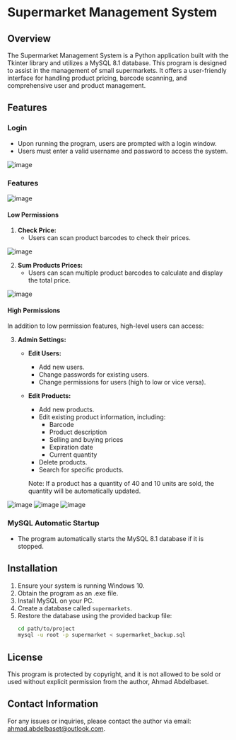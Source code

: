 # Supermarket Management System

## Overview

The Supermarket Management System is a Python application built with the Tkinter library and utilizes a MySQL 8.1 database. This program is designed to assist in the management of small supermarkets. It offers a user-friendly interface for handling product pricing, barcode scanning, and comprehensive user and product management.

## Features

### Login

- Upon running the program, users are prompted with a login window.
- Users must enter a valid username and password to access the system.

![image](https://github.com/ahmad-abdelbaset/SuperMarket/assets/27960593/df5db856-8790-460e-9101-805c44c7e1ed)



### Features

![image](https://github.com/ahmad-abdelbaset/SuperMarket/assets/27960593/e36e183d-3afa-4ce5-8787-22f89ca29649)


#### Low Permissions

1. **Check Price:**
   - Users can scan product barcodes to check their prices.


![image](https://github.com/ahmad-abdelbaset/SuperMarket/assets/27960593/d4862103-b7e2-4751-a59a-f7776b40614c)



2. **Sum Products Prices:**
   - Users can scan multiple product barcodes to calculate and display the total price.

![image](https://github.com/ahmad-abdelbaset/SuperMarket/assets/27960593/67c48a98-27ab-4a45-96ee-f6e354cc8efb)


#### High Permissions

In addition to low permission features, high-level users can access:

3. **Admin Settings:**
   - **Edit Users:**
     - Add new users.
     - Change passwords for existing users.
     - Change permissions for users (high to low or vice versa).

   - **Edit Products:**
     - Add new products.
     - Edit existing product information, including:
       - Barcode
       - Product description
       - Selling and buying prices
       - Expiration date
       - Current quantity
     - Delete products.
     - Search for specific products.
     
     Note: If a product has a quantity of 40 and 10 units are sold, the quantity will be automatically updated.

![image](https://github.com/ahmad-abdelbaset/SuperMarket/assets/27960593/d10e5030-b497-47d5-8dc9-0cd600a9c710)
![image](https://github.com/ahmad-abdelbaset/SuperMarket/assets/27960593/4cca245e-6fc2-4bcd-abf3-90231b21d6cc)
![image](https://github.com/ahmad-abdelbaset/SuperMarket/assets/27960593/3aa317b4-395f-4bb5-b900-f0a9d4be06a6)


### MySQL Automatic Startup

- The program automatically starts the MySQL 8.1 database if it is stopped.

## Installation

1. Ensure your system is running Windows 10.
2. Obtain the program as an .exe file.
3. Install MySQL on your PC.
4. Create a database called `supermarkets`.
5. Restore the database using the provided backup file:
    ```bash
    cd path/to/project
    mysql -u root -p supermarket < supermarket_backup.sql
    ```

## License

This program is protected by copyright, and it is not allowed to be sold or used without explicit permission from the author, Ahmad Abdelbaset.

## Contact Information

For any issues or inquiries, please contact the author via email: ahmad.abdelbaset@outlook.com.
